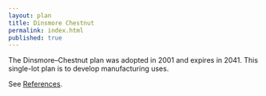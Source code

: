 ```yaml
---
layout: plan
title: Dinsmore Chestnut
permalink: index.html
published: true
---
```


The Dinsmore–Chestnut plan was adopted in 2001 and expires in 2041. This single-lot plan is to develop manufacturing uses.

See [References](http://www.urbanreviewer.org/#page=references.html).